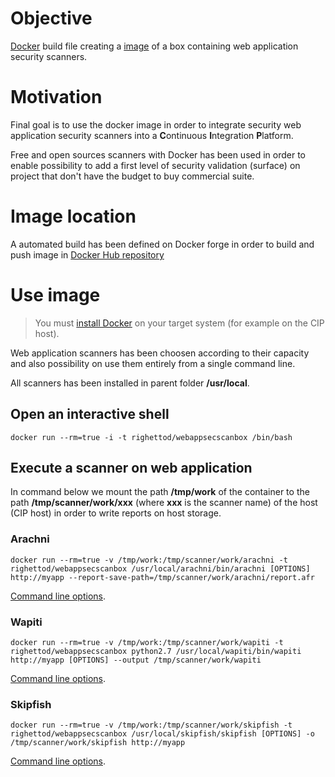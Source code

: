 # Objective

[Docker](http://docs.docker.com) build file creating a [image](http://docs.docker.com/introduction/understanding-docker/#how-does-a-docker-image-work) of a box containing web application security scanners. 

# Motivation

Final goal is to use the docker image in order to integrate security web application security scanners into a **C**ontinuous **I**ntegration **P**latform.

Free and open sources scanners with Docker has been used in order to enable possibility to add a first level of security validation (surface) on project that don't have the budget to buy commercial suite. 


# Image location

A automated build has been defined on Docker forge in order to build and push image in [Docker Hub repository](https://registry.hub.docker.com/u/righettod/webappsecscanbox)


# Use image 

> You must [install Docker](https://docs.docker.com/installation/) on your target system (for example on the CIP host).

Web application scanners has been choosen according to their capacity and also possibility on use them entirely from a single command line.

All scanners has been installed in parent folder **/usr/local**.

## Open an interactive shell


```
docker run --rm=true -i -t righettod/webappsecscanbox /bin/bash
```

## Execute a scanner on web application

In command below we mount the path **/tmp/work** of the container to the path **/tmp/scanner/work/xxx** (where **xxx** is the scanner name) of the host (CIP host) in order to write reports on host storage.


### Arachni


```
docker run --rm=true -v /tmp/work:/tmp/scanner/work/arachni -t righettod/webappsecscanbox /usr/local/arachni/bin/arachni [OPTIONS] http://myapp --report-save-path=/tmp/scanner/work/arachni/report.afr
```

[Command line options](https://github.com/Arachni/arachni/wiki/Command-line-user-interface).

### Wapiti


```
docker run --rm=true -v /tmp/work:/tmp/scanner/work/wapiti -t righettod/webappsecscanbox python2.7 /usr/local/wapiti/bin/wapiti http://myapp [OPTIONS] --output /tmp/scanner/work/wapiti
```

[Command line options](http://wapiti.sourceforge.net).

### Skipfish


```
docker run --rm=true -v /tmp/work:/tmp/scanner/work/skipfish -t righettod/webappsecscanbox /usr/local/skipfish/skipfish [OPTIONS] -o /tmp/scanner/work/skipfish http://myapp
```

[Command line options](https://code.google.com/p/skipfish/wiki/SkipfishDoc).

